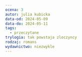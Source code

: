 ```yaml
---
ocena: 3
autor: julia kubicka
data-od: 2024-05-09
data-do: 2024-05-11
tags:
  - przeczytane
trylogia: tak powstaja zloczyncy
rodzaj: romans
wydawnictwo: niezwykle
---
```

